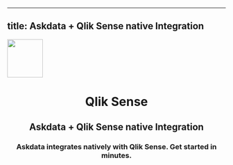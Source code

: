 
  ---
  title: Askdata + Qlik Sense native Integration
  ---

<img class="dataset_icon mx-auto d-block mb-4" width="82" height="88" src="https://chart.askdata.com/datasets/icons/qlik-sense.png" alt="">
<h1 class="dataset_title" style="text-align: center;">Qlik Sense</h1>
<h2 class="dataset_subtitle" style="text-align: center;">Askdata + Qlik Sense native Integration</h2> 
<h3 class="dataset_description" style="text-align: center;">Askdata integrates natively with  Qlik Sense. Get started in minutes.</h3> 

  